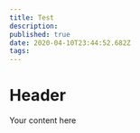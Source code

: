 ```yaml
---
title: Test
description: 
published: true
date: 2020-04-10T23:44:52.682Z
tags: 
---
```


# Header
Your content here